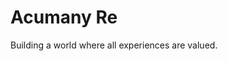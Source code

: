 # Acumany Re

<!--
  @todo Rename the product
  @body Come up with a name that is better than Acumany before launch.
-->

Building a world where all experiences are valued.
